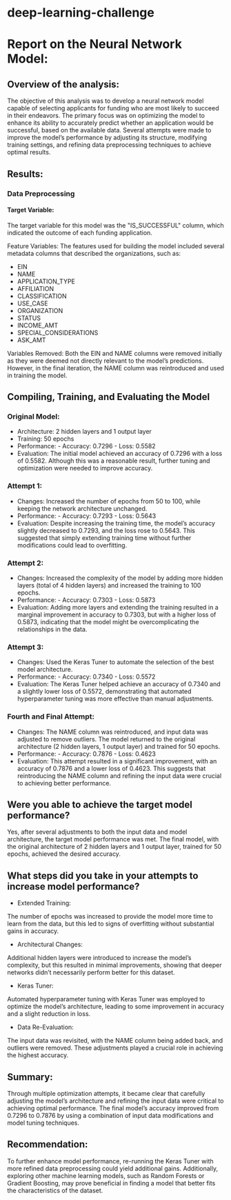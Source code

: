 # deep-learning-challenge

# Report on the Neural Network Model:

## Overview of the analysis: 
The objective of this analysis was to develop a neural network model capable of selecting applicants for funding who are most likely to succeed in their endeavors. The primary focus was on optimizing the model to enhance its ability to accurately predict whether an application would be successful, based on the available data. Several attempts were made to improve the model’s performance by adjusting its structure, modifying training settings, and refining data preprocessing techniques to achieve optimal results.

## Results:

### Data Preprocessing

#### Target Variable:
The target variable for this model was the "IS_SUCCESSFUL" column, which indicated the outcome of each funding application.

Feature Variables:
The features used for building the model included several metadata columns that described the organizations, such as:

- EIN
- NAME
- APPLICATION_TYPE
- AFFILIATION
- CLASSIFICATION
- USE_CASE
- ORGANIZATION
- STATUS
- INCOME_AMT
- SPECIAL_CONSIDERATIONS
- ASK_AMT

Variables Removed:
Both the EIN and NAME columns were removed initially as they were deemed not directly relevant to the model’s predictions. However, in the final iteration, the NAME column was reintroduced and used in training the model.

## Compiling, Training, and Evaluating the Model

### Original Model:
- Architecture: 2 hidden layers and 1 output layer
- Training: 50 epochs
- Performance:
      - Accuracy: 0.7296
      - Loss: 0.5582
- Evaluation: The initial model achieved an accuracy of 0.7296 with a loss of 0.5582. Although this was a reasonable result, further tuning and optimization were needed to improve accuracy.

### Attempt 1:
- Changes: Increased the number of epochs from 50 to 100, while keeping the network architecture unchanged.
- Performance:
      - Accuracy: 0.7293
      - Loss: 0.5643
- Evaluation: Despite increasing the training time, the model’s accuracy slightly decreased to 0.7293, and the loss rose to 0.5643. This suggested that simply extending training time without further modifications could lead to overfitting.

### Attempt 2:
- Changes: Increased the complexity of the model by adding more hidden layers (total of 4 hidden layers) and increased the training to 100 epochs.
- Performance:
      - Accuracy: 0.7303
      - Loss: 0.5873
- Evaluation: Adding more layers and extending the training resulted in a marginal improvement in accuracy to 0.7303, but with a higher loss of 0.5873, indicating that the model might be overcomplicating the relationships in the data.

### Attempt 3:
- Changes: Used the Keras Tuner to automate the selection of the best model architecture.
- Performance:
      - Accuracy: 0.7340
      - Loss: 0.5572
- Evaluation: The Keras Tuner helped achieve an accuracy of 0.7340 and a slightly lower loss of 0.5572, demonstrating that automated hyperparameter tuning was more effective than manual adjustments.

### Fourth and Final Attempt:
- Changes: The NAME column was reintroduced, and input data was adjusted to remove outliers. The model returned to the original architecture (2 hidden layers, 1 output layer) and trained for 50 epochs.
- Performance:
      - Accuracy: 0.7876
      - Loss: 0.4623
- Evaluation: This attempt resulted in a significant improvement, with an accuracy of 0.7876 and a lower loss of 0.4623. This suggests that reintroducing the NAME column and refining the input data were crucial to achieving better performance.

## Were you able to achieve the target model performance?

Yes, after several adjustments to both the input data and model architecture, the target model performance was met. The final model, with the original architecture of 2 hidden layers and 1 output layer, trained for 50 epochs, achieved the desired accuracy.

## What steps did you take in your attempts to increase model performance?

- Extended Training: 

The number of epochs was increased to provide the model more time to learn from the data, but this led to signs of overfitting without substantial gains in accuracy.

- Architectural Changes: 

Additional hidden layers were introduced to increase the model’s complexity, but this resulted in minimal improvements, showing that deeper networks didn’t necessarily perform better for this dataset.

- Keras Tuner:

Automated hyperparameter tuning with Keras Tuner was employed to optimize the model’s architecture, leading to some improvement in accuracy and a slight reduction in loss.

- Data Re-Evaluation: 

The input data was revisited, with the NAME column being added back, and outliers were removed. These adjustments played a crucial role in achieving the highest accuracy.

## Summary:

Through multiple optimization attempts, it became clear that carefully adjusting the model’s architecture and refining the input data were critical to achieving optimal performance. The final model’s accuracy improved from 0.7296 to 0.7876 by using a combination of input data modifications and model tuning techniques.

## Recommendation:

To further enhance model performance, re-running the Keras Tuner with more refined data preprocessing could yield additional gains. Additionally, exploring other machine learning models, such as Random Forests or Gradient Boosting, may prove beneficial in finding a model that better fits the characteristics of the dataset.
